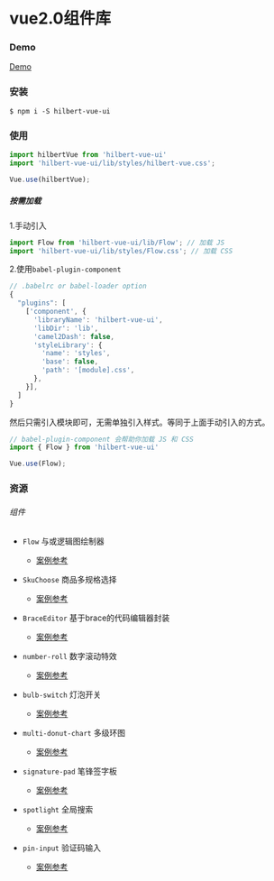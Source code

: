 # vue2.0组件库

### Demo
[Demo](https://hilbertangers.github.io/hilbert-vue-ui/#/flow)

### 安装

`$ npm i -S hilbert-vue-ui`

### 使用

```javascript
import hilbertVue from 'hilbert-vue-ui'
import 'hilbert-vue-ui/lib/styles/hilbert-vue.css';

Vue.use(hilbertVue);
```

##### 按需加载

1.手动引入

```javascript
import Flow from 'hilbert-vue-ui/lib/Flow'; // 加载 JS
import 'hilbert-vue-ui/lib/styles/Flow.css'; // 加载 CSS
```

2.使用`babel-plugin-component`

```javascript
// .babelrc or babel-loader option
{
  "plugins": [
    ['component', {
      'libraryName': 'hilbert-vue-ui',
      'libDir': 'lib',
      'camel2Dash': false,
      'styleLibrary': {
        'name': 'styles',
        'base': false,
        'path': '[module].css',
      },
    }],
  ]
}
```

然后只需引入模块即可，无需单独引入样式。等同于上面手动引入的方式。

```javascript
// babel-plugin-component 会帮助你加载 JS 和 CSS
import { Flow } from 'hilbert-vue-ui'

Vue.use(Flow);
```

### 资源

###### 组件

- `Flow` 与或逻辑图绘制器
  - [案例参考](https://github.com/Hilbertangers/hilbert-vue-ui/blob/main/examples/view/flow.vue)

- `SkuChoose` 商品多规格选择
  - [案例参考](https://github.com/Hilbertangers/hilbert-vue-ui/blob/main/examples/view/sku-choose.vue)


- `BraceEditor` 基于brace的代码编辑器封装
  - [案例参考](https://github.com/Hilbertangers/hilbert-vue-ui/blob/main/examples/view/brace-editor.vue)

- `number-roll` 数字滚动特效
  - [案例参考](https://github.com/Hilbertangers/hilbert-vue-ui/blob/main/examples/view/number-roll.vue)

- `bulb-switch` 灯泡开关
  - [案例参考](https://github.com/Hilbertangers/hilbert-vue-ui/blob/main/examples/view/bulb-switch.vue)

- `multi-donut-chart` 多级环图
  - [案例参考](https://github.com/Hilbertangers/hilbert-vue-ui/blob/main/examples/view/multi-donut-chart.vue)

- `signature-pad` 笔锋签字板
  - [案例参考](https://github.com/Hilbertangers/hilbert-vue-ui/blob/main/examples/view/signature-pad.vue)

- `spotlight` 全局搜索
  - [案例参考](https://github.com/Hilbertangers/hilbert-vue-ui/blob/main/examples/App.vue)

- `pin-input` 验证码输入
  - [案例参考](https://github.com/Hilbertangers/hilbert-vue-ui/blob/main/examples/view/pin-input.vue)
